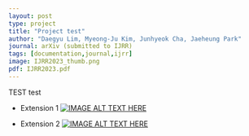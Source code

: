 ```yaml
---
layout: post
type: project
title: "Project test"
author: "Daegyu Lim, Myeong-Ju Kim, Junhyeok Cha, Jaeheung Park"
journal: arXiv (submitted to IJRR)
tags: [documentation,journal,ijrr]
image: IJRR2023_thumb.png
pdf: IJRR2023.pdf
---
```

TEST
test

- Extension 1
[![IMAGE ALT TEXT HERE](http://img.youtube.com/vi/Z8Psm5RKFxk/0.jpg)](http://www.youtube.com/watch?v=Z8Psm5RKFxk)

- Extension 2
[![IMAGE ALT TEXT HERE](http://img.youtube.com/vi/ZpnMEjvGsaQ/0.jpg)](http://www.youtube.com/watch?v=ZpnMEjvGsaQ)
